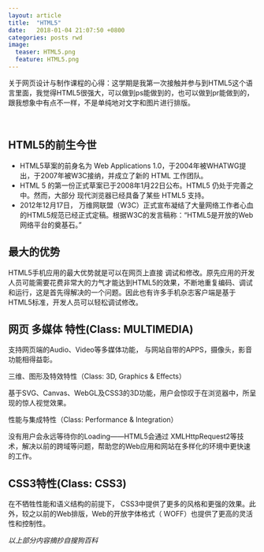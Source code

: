 ```yaml
---
layout: article
title:  "HTML5"
date:   2018-01-04 21:07:50 +0800
categories: posts rwd
image:
  teaser: HTML5.png
  feature: HTML5.png
---
```

关于网页设计与制作课程的心得：这学期是我第一次接触并参与到HTML5这个语言里面，我觉得HTML5很强大，可以做到ps能做到的，也可以做到pr能做到的，跟我想象中有点不一样，不是单纯地对文字和图片进行排版。

 
## HTML5的前生今世


- HTML5草案的前身名为 Web Applications 1.0，于2004年被WHATWG提出，于2007年被W3C接纳，并成立了新的 HTML 工作团队。
- HTML 5 的第一份正式草案已于2008年1月22日公布。HTML5 仍处于完善之中。然而，大部分 现代浏览器已经具备了某些 HTML5 支持。
- 2012年12月17日， 万维网联盟（W3C）正式宣布凝结了大量网络工作者心血的HTML5规范已经正式定稿。根据W3C的发言稿称：“HTML5是开放的Web网络平台的奠基石。”


## 最大的优势

HTML5手机应用的最大优势就是可以在网页上直接 调试和修改。原先应用的开发人员可能需要花费非常大的力气才能达到HTML5的效果，不断地重复编码、调试和运行，这是首先得解决的一个问题。因此也有许多手机杂志客户端是基于HTML5标准，开发人员可以轻松调试修改。
 
## 网页 多媒体 特性(Class: MULTIMEDIA)

支持网页端的Audio、Video等多媒体功能， 与网站自带的APPS，摄像头，影音功能相得益彰。

三维、图形及特效特性（Class: 3D, Graphics & Effects）

基于SVG、Canvas、WebGL及CSS3的3D功能，用户会惊叹于在浏览器中，所呈现的惊人视觉效果。

性能与集成特性（Class: Performance & Integration）

没有用户会永远等待你的Loading——HTML5会通过 XMLHttpRequest2等技术，解决以前的跨域等问题，帮助您的Web应用和网站在多样化的环境中更快速的工作。

## CSS3特性(Class: CSS3)

在不牺牲性能和语义结构的前提下， CSS3中提供了更多的风格和更强的效果。此外，较之以前的Web排版，Web的开放字体格式（ WOFF）也提供了更高的灵活性和控制性。

_以上部分内容摘抄自搜狗百科_
